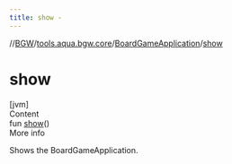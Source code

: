 ```yaml
---
title: show -
---
```

//[BGW](../../../index.md)/[tools.aqua.bgw.core](../index.md)/[BoardGameApplication](index.md)/[show](show.md)



# show  
[jvm]  
Content  
fun [show](show.md)()  
More info  


Shows the BoardGameApplication.

  




